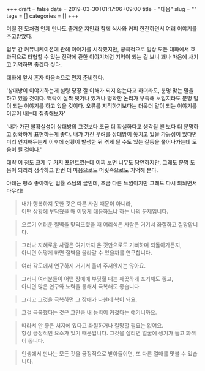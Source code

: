 +++ 
draft = false
date = 2019-03-30T01:17:06+09:00
title = "대응"
slug = "" 
tags = []
categories = []
+++

며칠 전 모처럼 언제 만나도 즐거운 지인과 함께 식사와 커피 한잔하면서 여러 이야기를 주고받았다.  

업무 간 커뮤니케이션에 관해 이야기를 시작했지만, 궁극적으로 일상 모든 대화에서 효과적으로 타협할 수 있는 전략에 관한 이야기처럼 기억이 되는 걸 보니 꽤나 마음에 새기고 기억하면 좋겠다 싶다.

대화에 앞서 혼자 마음속으로 먼저 준비한다.

'상대방이 이야기하는게 설령 당장 잘 이해가 되지 않는다고 하더라도, 분명 맞는 말을 하고 있을 것이다. 맥락이 살짝 빗겨나 있거나 명확한 논리가 부족해 보일지라도 분명 말이 되는 이야기를 하고 있을 것이다. 오류를 지적하기보다는 더욱더 말이 되는 이야기를 이끌어 내는데 집중해보자'

'내가 가진 불확실성이 상대방의 그것보다 조금 더 확실하다고 생각될 땐 보다 더 분명하고 정확하게 표현하는게 좋다. 내가 가진 우려를 상대방이 놓치고 있을 가능성이 있다면 미리 언지해두는게 이후에 상황이 발생한 뒤 겪게 될 수도 있는 갈등을 풀어나가는데 도움이 될 것이다.'

대략 이 정도 크게 두 가지 포인트였는데 어찌 보면 너무도 당연하지만, 그래도 분명 도움이 되리라 생각하고 한번 더 마음으로도 머릿속으로도 기억해 본다.

아래는 평소 좋아하던 법률 스님의 글인데, 조금 다른 느낌이지만 그래도 다시 되뇌면서 마무리!

> 내가 행복하지 못한 것은 다른 사람 때문이 아니라,  
어떤 상황에 부닥쳤을 때 어떻게 대응하느냐 하는 나의 문제입니다.

> 오르기 어려운 절벽을 맞닥뜨렸을 때 어리석은 사람은 거기서 좌절하고 절망합니다.

> 그러나 지혜로운 사람은 여기까지 온 것만으로도 기뻐하며 되돌아가든지,  
아니면 어떻게 하면 절벽을 올라갈 수 있을까를 연구합니다.

> 여러 각도에서 연구하지 거기서 울며 주저앉지는 않아요.

> 그러니 여러분들이 어떤 장애에 부딪힐 때는 깨끗하게 포기해도 좋고,  
아니면 많은 연구와 노력을 통해서 극복해도 좋습니다.

> 그리고 그것을 극복하면 그 장애가 나한테 복이 돼요.

> 그걸 극복했다는 것은 그만큼 내 능력이 커졌다는 얘기니까요.

> 따라서 안 좋은 처지에 있다고 좌절하거나 절망할 필요는 없어요.  
항상 긍정적인 요소가 있기 때문입니다.
그것을 살리면 얼굴에 생기가 돌고 화색이 돕니다.

> 인생에서 만나는 모든 것을 긍정적으로 받아들이면, 또 다른 열매를 맛볼 수 있습니다.

